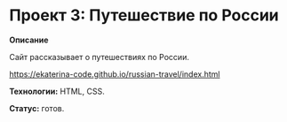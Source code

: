 # Проект 3: Путешествие по России

**Описание**

Сайт рассказывает о путешествиях по России. 

https://ekaterina-code.github.io/russian-travel/index.html

**Технологии:** HTML, CSS.

**Статус:** готов.
